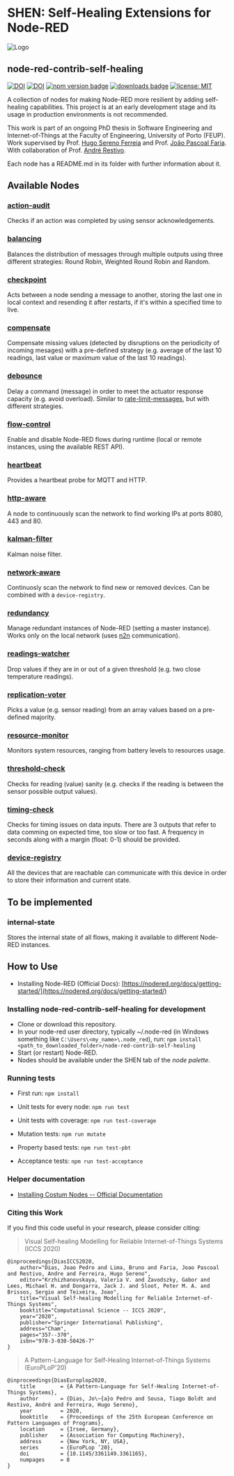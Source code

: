 # SHEN: Self-Healing Extensions for Node-RED

![Logo](https://i.imgur.com/AynqSQm.png)

## node-red-contrib-self-healing

[![DOI](https://zenodo.org/badge/doi/10.1007/978-3-030-50426-7_27.svg)](http://dx.doi.org/10.1007/978-3-030-50426-7_27)
[![DOI](https://zenodo.org/badge/doi/10.1145/3361149.3361165.svg)](http://dx.doi.org/10.1145/3361149.3361165)
[![npm version badge](https://img.shields.io/npm/v/node-red-contrib-self-healing.svg)](https://www.npmjs.org/package/node-red-contrib-self-healing)
[![downloads badge](https://img.shields.io/npm/dm/node-red-contrib-self-healing.svg)](https://www.npmjs.com/package/node-red-contrib-self-healing)
[![license: MIT](https://img.shields.io/badge/License-MIT-yellow.svg)](https://opensource.org/licenses/MIT)

A collection of nodes for making Node-RED more resilient by adding self-healing capabilities. This project is at an early development stage and its usage in production environments is not recommended.

This work is part of an ongoing PhD thesis in Software Engineering and Internet-of-Things at the Faculty of Engineering, University of Porto (FEUP). Work supervised by Prof. [Hugo Sereno Ferreia](http://hugosereno.eu/) and Prof. [João Pascoal Faria](https://sigarra.up.pt/feup/en/FUNC_GERAL.FORMVIEW?P_CODIGO=210006). With collaboration of Prof. [André Restivo](https://web.fe.up.pt/~arestivo/).

Each node has a README.md in its folder with further information about it.

## Available Nodes

### [action-audit](https://github.com/jpdias/node-red-contrib-self-healing/tree/master/action-audit)

Checks if an action was completed by using sensor acknowledgements.

### [balancing](https://github.com/jpdias/node-red-contrib-self-healing/tree/master/balancing)

Balances the distribution of messages through multiple outputs using three different strategies: Round Robin, Weighted Round Robin and Random.

### [checkpoint](https://github.com/jpdias/node-red-contrib-self-healing/tree/master/checkpoint)

Acts between a node sending a message to another, storing the last one in local context and resending it after restarts, if it's within a specified time to live.

### [compensate](https://github.com/jpdias/node-red-contrib-self-healing/tree/master/compensate)

Compensate missing values (detected by disruptions on the periodicity of incoming mesages) with a pre-defined strategy (e.g. average of the last 10 readings, last value or maximum value of the last 10 readings).

### [debounce](https://github.com/jpdias/node-red-contrib-self-healing/tree/master/debounce)

Delay a command (message) in order to meet the actuator response capacity (e.g. avoid overload). Similar to [rate-limit-messages](https://cookbook.nodered.org/basic/rate-limit-messages), but with different strategies.

### [flow-control](https://github.com/jpdias/node-red-contrib-self-healing/tree/master/flow-control)

Enable and disable Node-RED flows during runtime (local or remote instances, using the available REST API).

### [heartbeat](https://github.com/jpdias/node-red-contrib-self-healing/tree/master/heartbeat)

Provides a heartbeat probe for MQTT and HTTP.

### [http-aware](https://github.com/jpdias/node-red-contrib-self-healing/tree/master/http-aware)

A node to continuously scan the network to find working IPs at ports 8080, 443 and 80.

### [kalman-filter](https://github.com/jpdias/node-red-contrib-self-healing/tree/master/kalman-noise-filter)

Kalman noise filter.

### [network-aware](https://github.com/jpdias/node-red-contrib-self-healing/tree/master/network-aware)

Continuosly scan the network to find new or removed devices. Can be combined with a `device-registry`.

### [redundancy](https://github.com/jpdias/node-red-contrib-self-healing/tree/master/redundancy)

Manage redundant instances of Node-RED (setting a master instance). Works only on the local network (uses [n2n](https://flows.nodered.org/node/node-red-contrib-n2n) communication).

### [readings-watcher](https://github.com/jpdias/node-red-contrib-self-healing/tree/master/readings-watcher)

Drop values if they are in or out of a given threshold (e.g. two close temperature readings).

### [replication-voter](https://github.com/jpdias/node-red-contrib-self-healing/tree/master/replication-voter)

Picks a value (e.g. sensor reading) from an array values based on a pre-defined majority.

### [resource-monitor](https://github.com/jpdias/node-red-contrib-self-healing/tree/master/resource-monitor)

Monitors system resources, ranging from battery levels to resources usage.

### [threshold-check](https://github.com/jpdias/node-red-contrib-self-healing/tree/master/threshold-check)

Checks for reading (value) sanity (e.g. checks if the reading is between the sensor possible output values).

### [timing-check](https://github.com/jpdias/node-red-contrib-self-healing/tree/master/timing-check)

Checks for timing issues on data inputs. There are 3 outputs that refer to data comming on expected time, too slow or too fast. A frequency in seconds along with a margin (float: 0-1) should be provided.

### [device-registry](https://github.com/jpdias/node-red-contrib-self-healing/tree/master/device-registry)

All the devices that are reachable can communicate with this device in order to store their information and current state.

## To be implemented

### internal-state

Stores the internal state of all flows, making it available to different Node-RED instances.

## How to Use

- Installing Node-RED (Official Docs): [https://nodered.org/docs/getting-started/](https://nodered.org/docs/getting-started/)

### Installing node-red-contrib-self-healing for development

- Clone or download this repository.
- In your node-red user directory, typically ~/.node-red (in Windows something like `C:\Users\<my_name>\.node_red`), run: `npm install <path_to_downloaded_folder>/node-red-contrib-self-healing`
- Start (or restart) Node-RED.
- Nodes should be available under the SHEN tab of the _node palette_.

### Running tests

- First run: `npm install`

- Unit tests for every node: `npm run test`
- Unit tests with coverage: `npm run test-coverage`
- Mutation tests: `npm run mutate`
- Property based tests: `npm run test-pbt`
- Acceptance tests: `npm run test-acceptance`

### Helper documentation

- [Installing Costum Nodes -- Official Documentation](https://nodered.org/docs/creating-nodes/first-node#testing-your-node-in-node-red)

### Citing this Work

If you find this code useful in your research, please consider citing:

> Visual Self-healing Modelling for Reliable Internet-of-Things Systems (ICCS 2020)

    @inproceedings{DiasICCS2020,
        author="Dias, Joao Pedro and Lima, Bruno and Faria, Joao Pascoal and Restivo, Andre and Ferreira, Hugo Sereno",
        editor="Krzhizhanovskaya, Valeria V. and Zavodszky, Gabor and Lees, Michael H. and Dongarra, Jack J. and Sloot, Peter M. A. and Brissos, Sergio and Teixeira, Joao",
        title="Visual Self-healing Modelling for Reliable Internet-of-Things Systems",
        booktitle="Computational Science -- ICCS 2020",
        year="2020",
        publisher="Springer International Publishing",
        address="Cham",
        pages="357--370",
        isbn="978-3-030-50426-7"
    }

> A Pattern-Language for Self-Healing Internet-of-Things Systems (EuroPLoP'20)

    @inproceedings{DiasEuroplop2020,
        title        = {A Pattern-Language for Self-Healing Internet-of-Things Systems},
        author       = {Dias, Jo\~{a}o Pedro and Sousa, Tiago Boldt and Restivo, André and Ferreira, Hugo Sereno},
        year         = 2020,
        booktitle    = {Proceedings of the 25th European Conference on Pattern Languages of Programs},
        location     = {Irsee, Germany},
        publisher    = {Association for Computing Machinery},
        address      = {New York, NY, USA},
        series       = {EuroPLop ’20},
        doi          = {10.1145/3361149.3361165},
        numpages     = 8
    }
